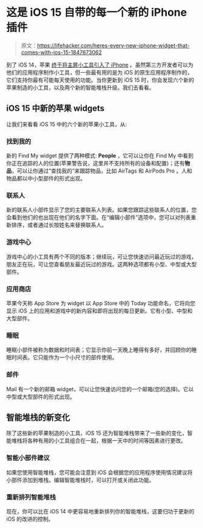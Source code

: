 # 这是 iOS 15 自带的每一个新的 iPhone 插件

> 原文：<https://lifehacker.com/heres-every-new-iphone-widget-that-comes-with-ios-15-1847673062>

到了 iOS 14，苹果 [终于将主屏小工具引入了 iPhone](https://lifehacker.com/every-awesome-ios-14-feature-apple-announced-at-wwdc-20-1844122040) 。虽然第三方开发者可以为他们的应用程序制作小工具，但一些最有用的是为 iOS 的原生应用程序制作的，它们支持你最有可能每天使用的功能。当你更新到 iOS 15 时，你会发现六个新的苹果制造的小工具，以及两个新的智能堆栈升级。我们去看看。



## iOS 15 中新的苹果 widgets

让我们来看看 iOS 15 中的六个新的苹果小工具，从:

### 找到我的

新的 Find My widget 提供了两种模式: **People** ，它可以让你在 Find My 中看到你正在追踪的人的位置(苹果警告说，这里并不支持所有的设备和配置)；还有**物品**，可以让你通过“查找我的”来跟踪物品，比如 AirTags 和 AirPods Pro 。人和物品都以中小型部件的形式出现。

### 联系人

新的联系人小部件显示了您的主要联系人列表。如果您跟踪这些联系人的位置，您会看到他们的也出现在他们的名字下面。在“编辑小部件”选项中，您可以对列表重新排序，或者通过长按姓名来替换联系人。

### 游戏中心

游戏中心的小工具有两个不同的版本；继续玩，可让您快速访问最近玩过的游戏，朋友正在玩，可让您查看朋友最近玩过的游戏。这两种选项都有小型、中型或大型部件。

### 应用商店

苹果今天称 App Store 为 widget 以 App Store 中的 Today 功能命名，它将向您显示 iOS 上的应用和游戏中的新内容和即将出现的每日更新。它有小型、中型和大型部件。

### 睡眠

睡眠小部件被称为数据和时间表；它显示你前一天晚上睡得有多好，并回顾你的睡眠时间表。它只能作为一个小尺寸的部件使用。

### 邮件

Mail 有一个新的邮箱 widget，可以让您快速访问您的一个邮箱(您的选择)。它以中型或大型部件的形式出现。

## 智能堆栈的新变化

除了这些新的苹果制造的小工具，iOS 15 还为智能堆栈带来了一些新的变化，智能堆栈将各种有用的小工具组合在一起，根据一天中的时间等因素进行更改。

### 智能小部件建议

如果您使用智能堆栈，您可能会注意到 iOS 会根据您的应用程序使用情况建议将小部件添加到堆栈。编辑智能堆栈时，可以打开或关闭此功能。

### 重新排列智能堆栈

现在，你可以比在 iOS 14 中更容易地重新排列你的智能堆栈，这要归功于更新的 iOS 的改进的控制。